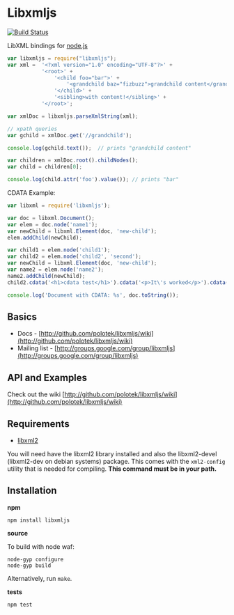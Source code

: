 # Libxmljs
[![Build Status](https://secure.travis-ci.org/polotek/libxmljs.png?branch=master)](http://travis-ci.org/polotek/libxmljs)

LibXML bindings for [node.js](http://nodejs.org/)

```javascript
var libxmljs = require("libxmljs");
var xml =  '<?xml version="1.0" encoding="UTF-8"?>' +
           '<root>' +
               '<child foo="bar">' +
                   '<grandchild baz="fizbuzz">grandchild content</grandchild>' +
               '</child>' +
               '<sibling>with content!</sibling>' +
           '</root>';

var xmlDoc = libxmljs.parseXmlString(xml);

// xpath queries
var gchild = xmlDoc.get('//grandchild');

console.log(gchild.text());  // prints "grandchild content"

var children = xmlDoc.root().childNodes();
var child = children[0];

console.log(child.attr('foo').value()); // prints "bar"
```

CDATA Example:

```javascript
var libxml = require('libxmljs');

var doc = libxml.Document();
var elem = doc.node('name1');
var newChild = libxml.Element(doc, 'new-child');
elem.addChild(newChild);

var child1 = elem.node('child1');
var child2 = elem.node('child2', 'second');
var newChild = libxml.Element(doc, 'new-child');
var name2 = elem.node('name2');
name2.addChild(newChild);
child2.cdata('<h1>cdata test</h1>').cdata('<p>It\'s worked</p>').cdata('<hr/>All done');

console.log('Document with CDATA: %s', doc.toString());
```

## Basics

* Docs - [http://github.com/polotek/libxmljs/wiki](http://github.com/polotek/libxmljs/wiki)
* Mailing list - [http://groups.google.com/group/libxmljs](http://groups.google.com/group/libxmljs)

## API and Examples

Check out the wiki [http://github.com/polotek/libxmljs/wiki](http://github.com/polotek/libxmljs/wiki)

## Requirements

* [libxml2](http://www.xmlsoft.org/)

You will need have the libxml2 library installed and also the libxml2-devel (libxml2-dev on debian systems)
package. This comes with the `xml2-config` utility that is needed for
compiling.  **This command must be in your path.**

## Installation

**npm**

    npm install libxmljs

**source**

To build with node waf:

    node-gyp configure
    node-gyp build

Alternatively, run `make`.

**tests**

    npm test
